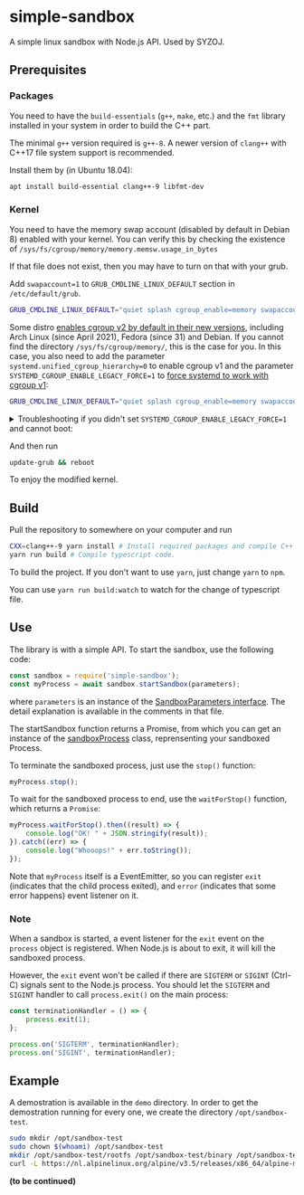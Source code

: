 # simple-sandbox
A simple linux sandbox with Node.js API. Used by SYZOJ.

## Prerequisites
### Packages
You need to have the `build-essentials` (`g++`, `make`, etc.) and the `fmt` library installed in your system in order to build the C++ part.

The minimal `g++` version required is `g++-8`. A newer version of `clang++` with C++17 file system support is recommended.

Install them by (in Ubuntu 18.04):
```bash
apt install build-essential clang++-9 libfmt-dev
```

### Kernel
You need to have the memory swap account (disabled by default in Debian 8) enabled with your kernel. You can verify this by checking the existence of `/sys/fs/cgroup/memory/memory.memsw.usage_in_bytes` 

If that file does not exist, then you may have to turn on that with your grub.

Add `swapaccount=1` to `GRUB_CMDLINE_LINUX_DEFAULT` section in `/etc/default/grub`.
```bash
GRUB_CMDLINE_LINUX_DEFAULT="quiet splash cgroup_enable=memory swapaccount=1"
```

Some distro [enables cgroup v2 by default in their new versions](https://rootlesscontaine.rs/getting-started/common/cgroup2/), including Arch Linux (since April 2021), Fedora (since 31) and Debian. If you cannot find the directory `/sys/fs/cgroup/memory/`, this is the case for you. In this case, you also need to add the parameter `systemd.unified_cgroup_hierarchy=0` to enable cgroup v1 and the parameter `SYSTEMD_CGROUP_ENABLE_LEGACY_FORCE=1` to [force systemd to work with cgroup v1](https://github.com/systemd/systemd/issues/30852): 

```bash
GRUB_CMDLINE_LINUX_DEFAULT="quiet splash cgroup_enable=memory swapaccount=1 SYSTEMD_CGROUP_ENABLE_LEGACY_FORCE=1 systemd.unified_cgroup_hierarchy=0"
```

<details>
  <summary>Troubleshooting if you didn't set <code>SYSTEMD_CGROUP_ENABLE_LEGACY_FORCE=1</code> and cannot boot:</summary>
  <p>Enter the GRUB menu during reboot and edit the boot command of your OS. Now you can add the parameter (temporarily) and boot successfully.</p>
  <p>Do not forget to update <code>/etc/default/grub</code> after you boot, or you will need to manually edit the command on every boot.</p>
</details>


And then run
```bash
update-grub && reboot
```
To enjoy the modified kernel.

## Build
Pull the repository to somewhere on your computer and run

```bash
CXX=clang++-9 yarn install # Install required packages and compile C++ code with the clang++-9 compiler
yarn run build # Compile typescript code.
```

To build the project. If you don't want to use `yarn`, just change `yarn` to `npm`.

You can use `yarn run build:watch` to watch for the change of typescript file.

## Use
The library is with a simple API.
To start the sandbox, use the following code:

```js
const sandbox = require('simple-sandbox');
const myProcess = await sandbox.startSandbox(parameters);
```

where `parameters` is an instance of the [SandboxParameters interface](src/interfaces.ts). The detail explanation is available in the comments in that file.

The startSandbox function returns a Promise, from which you can get an instance of the [sandboxProcess](src/sandboxProcess.ts) class, reprensenting your sandboxed Process.

To terminate the sandboxed process, just use the `stop()` function:

```js
myProcess.stop();
```

To wait for the sandboxed process to end, use the `waitForStop()` function, which returns a `Promise`:

```js
myProcess.waitForStop().then((result) => {
    console.log("OK! " + JSON.stringify(result));
}).catch((err) => {
    console.log("Whooops!" + err.toString());
});
```

Note that `myProcess` itself is a EventEmitter, so you can register `exit` (indicates that the child process exited), and `error` (indicates that some error happens) event listener on it.

### Note
When a sandbox is started, a event listener for the `exit` event on the `process` object is registered. When Node.js is about to exit, it will kill the sandboxed process.

However, the `exit` event won't be called if there are `SIGTERM` or `SIGINT` (Ctrl-C) signals sent to the Node.js process. You should let the `SIGTERM` and `SIGINT` handler to call `process.exit()` on the main process:

```js
const terminationHandler = () => {
    process.exit(1);
};

process.on('SIGTERM', terminationHandler);
process.on('SIGINT', terminationHandler);
```

## Example
A demostration is available in the `demo` directory.
In order to get the demostration running for every one, we create the directory `/opt/sandbox-test`.

```bash
sudo mkdir /opt/sandbox-test
sudo chown $(whoami) /opt/sandbox-test
mkdir /opt/sandbox-test/rootfs /opt/sandbox-test/binary /opt/sandbox-test/working
curl -L https://nl.alpinelinux.org/alpine/v3.5/releases/x86_64/alpine-minirootfs-3.5.2-x86_64.tar.gz | tar -xzvf - -C /opt/sandbox-test/rootfs
```

**(to be continued)**
